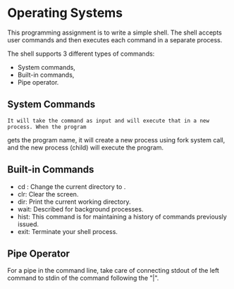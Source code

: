 # Operating Systems
This programming assignment is to write a simple shell.
The shell accepts user commands and then executes each command in a separate process.

The shell supports 3 different types of commands:
- System commands,
- Built-in commands,
- Pipe operator.

## System Commands
    It will take the command as input and will execute that in a new process. When the program
  gets the program name, it will create a new process using fork system call, and the new
  process (child) will execute the program.

## Built-in Commands
  - cd <directory>: Change the current directory to <directory>.
  - clr: Clear the screen.
  - dir: Print the current working directory.
  - wait: Described for background processes.
  - hist: This command is for maintaining a history of commands previously issued.
  - exit: Terminate your shell process.
  
## Pipe Operator
  For a pipe in the command line, take care of connecting stdout of the left command to stdin of the command following the "|".
